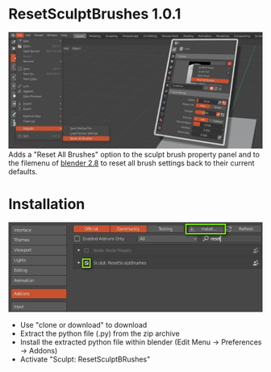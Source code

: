# ResetSculptBrushes 1.0.1

<img src="images/resetsculptbrushes.png">
Adds a "Reset All Brushes" option to the sculpt brush property panel and to the filemenu of <a href="https://www.blender.org">blender 2.8</a>  to reset all brush settings back to their current defaults.


# Installation

<img src="images/installation.png">

- Use "clone or download" to download 
- Extract the python file (.py) from the zip archive 
- Install the extracted python file within blender  (Edit Menu -> Preferences -> Addons)
- Activate "Sculpt: ResetSculptBRushes"
